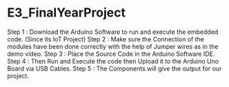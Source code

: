 # E3_FinalYearProject

Step 1 : Download the Arduino Software to run and execute the embedded code. (Since its IoT Project)
Step 2 : Make sure the Connection of the modules have been done correctly with the help of Jumper wires as in the demo video.
Step 3 : Place the Source Code in the Arduino Software IDE.
Step 4 : Then Run and Execute the code then Upload it to the Arduino Uno Board via USB Cables.
Step 5 : The Components will give the output for our project.
